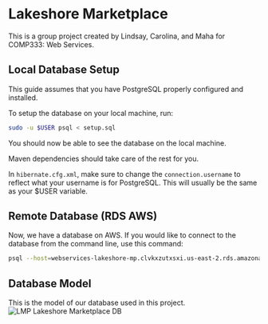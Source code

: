 # Lakeshore Marketplace

This is a group project created by Lindsay, Carolina, and Maha for COMP333: Web Services.

## Local Database Setup

This guide assumes that you have PostgreSQL properly configured and installed.

To setup the database on your local machine, run: 
```bash
sudo -u $USER psql < setup.sql
```

You should now be able to see the database on the local machine. 

Maven dependencies should take care of the rest for you. 

In `hibernate.cfg.xml`, make sure to change the `connection.username` to reflect what your username is for PostgreSQL. This will usually be the same as your $USER variable.

## Remote Database (RDS AWS)

Now, we have a database on AWS. If you would like to connect to the database from the command line, use this command:
```bash
psql --host=webservices-lakeshore-mp.clvkxzutxsxi.us-east-2.rds.amazonaws.com --port=5432 --username=webservices --password --dbname=lakeshore_marketplace
```

## Database Model
This is the model of our database used in this project.
![LMP Lakeshore Marketplace DB](https://github.com/lladewig/COMP333-Project-2/blob/master/LMP%20Database%20Model.png)
